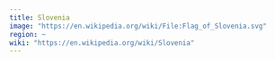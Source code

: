 ```yaml
---
title: Slovenia
image: "https://en.wikipedia.org/wiki/File:Flag_of_Slovenia.svg"
region: ~
wiki: "https://en.wikipedia.org/wiki/Slovenia"
---
```


